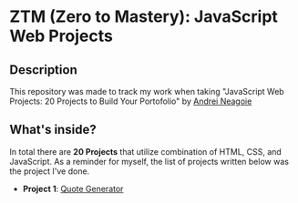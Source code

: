 # ZTM (Zero to Mastery): JavaScript Web Projects

## Description

This repository was made to track my work when taking "JavaScript Web Projects: 20 Projects to Build Your Portofolio" by [Andrei Neagoie](https://twitter.com/andreineagoie)

## What's inside?

In total there are **20 Projects** that utilize combination of HTML, CSS, and JavaScript. As a reminder for myself, the list of projects written below was the project I've done.

- **Project 1**: <a href="https://quotegenerator.jeffrymahbuubi.com/" target="_blank">Quote Generator</a>

